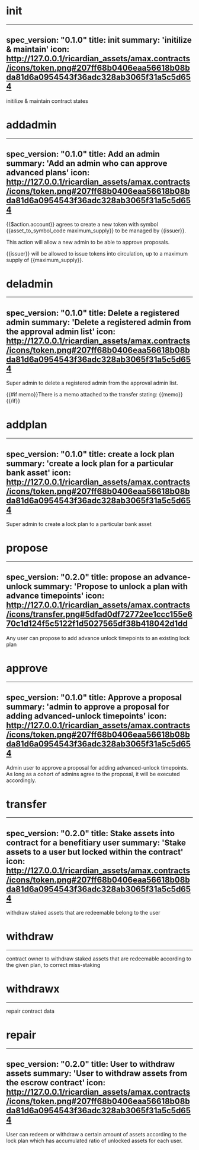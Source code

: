 
<h1 class="contract"> init </h1>

---
spec_version: "0.1.0"
title: init
summary: 'initilize & maintain'
icon: http://127.0.0.1/ricardian_assets/amax.contracts/icons/token.png#207ff68b0406eaa56618b08bda81d6a0954543f36adc328ab3065f31a5c5d654
---

initilize & maintain contract states

<h1 class="contract"> addadmin </h1>

---
spec_version: "0.1.0"
title: Add an admin
summary: 'Add an admin who can approve advanced plans'
icon: http://127.0.0.1/ricardian_assets/amax.contracts/icons/token.png#207ff68b0406eaa56618b08bda81d6a0954543f36adc328ab3065f31a5c5d654
---

{{$action.account}} agrees to create a new token with symbol {{asset_to_symbol_code maximum_supply}} to be managed by {{issuer}}.

This action will allow a new admin to be able to approve proposals.

{{issuer}} will be allowed to issue tokens into circulation, up to a maximum supply of {{maximum_supply}}.


<h1 class="contract"> deladmin </h1>

---
spec_version: "0.1.0"
title: Delete a registered admin
summary: 'Delete a registered admin from the approval admin list'
icon: http://127.0.0.1/ricardian_assets/amax.contracts/icons/token.png#207ff68b0406eaa56618b08bda81d6a0954543f36adc328ab3065f31a5c5d654
---

Super admin to delete a registered admin from the approval admin list.

{{#if memo}}There is a memo attached to the transfer stating:
{{memo}}
{{/if}}


<h1 class="contract"> addplan </h1>

---
spec_version: "0.1.0"
title: create a lock plan
summary: 'create a lock plan for a particular bank asset'
icon: http://127.0.0.1/ricardian_assets/amax.contracts/icons/token.png#207ff68b0406eaa56618b08bda81d6a0954543f36adc328ab3065f31a5c5d654
---

Super admin to create a lock plan to a particular bank asset


<h1 class="contract"> propose </h1>

---
spec_version: "0.2.0"
title: propose an advance-unlock
summary: 'Propose to unlock a plan with advance timepoints'
icon: http://127.0.0.1/ricardian_assets/amax.contracts/icons/transfer.png#5dfad0df72772ee1ccc155e670c1d124f5c5122f1d5027565df38b418042d1dd
---

Any user can propose to add advance unlock timepoints to an existing lock plan

<h1 class="contract"> approve </h1>

---
spec_version: "0.1.0"
title: Approve a proposal
summary: 'admin to approve a proposal for adding advanced-unlock timepoints'
icon: http://127.0.0.1/ricardian_assets/amax.contracts/icons/token.png#207ff68b0406eaa56618b08bda81d6a0954543f36adc328ab3065f31a5c5d654
---

Admin user to approve a proposal for adding advanced-unlock timepoints. As long as
a cohort of admins agree to the proposal, it will be executed accordingly.

<h1 class="contract"> transfer </h1>

---
spec_version: "0.2.0"
title: Stake assets into contract for a benefitiary user
summary: 'Stake assets to a user but locked within the contract'
icon: http://127.0.0.1/ricardian_assets/amax.contracts/icons/token.png#207ff68b0406eaa56618b08bda81d6a0954543f36adc328ab3065f31a5c5d654
---

withdraw staked assets that are redeemable belong to the user

<h1 class="contract"> withdraw </h1>

---

contract owner to withdraw staked assets that are redeemable
according to the given plan, to correct miss-staking

<h1 class="contract"> withdrawx </h1>

---

repair contract data

<h1 class="contract"> repair </h1>

---

spec_version: "0.2.0"
title: User to withdraw assets
summary: 'User to withdraw assets from the escrow contract'
icon: http://127.0.0.1/ricardian_assets/amax.contracts/icons/token.png#207ff68b0406eaa56618b08bda81d6a0954543f36adc328ab3065f31a5c5d654
---

User can redeem or withdraw a certain amount of assets according to the lock plan
which has accumulated ratio of unlocked assets for each user.

